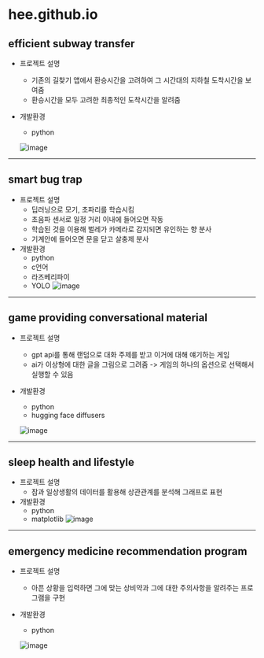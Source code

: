 # hee.github.io
## efficient subway transfer
- 프로젝트 설명
  - 기존의 길찾기 앱에서 환승시간을 고려하여 그 시간대의 지하철 도착시간을 보여줌
  - 환승시간을 모두 고려한 최종적인 도착시간을 알려줌
- 개발환경
  - python

   ![image](https://github.com/user-attachments/assets/bd06f462-1648-43fe-bcb8-0eca521c7c4a)
---
## smart bug trap
- 프로젝트 설명
  - 딥러닝으로 모기, 초파리를 학습시킴
  - 초음파 센서로 일정 거리 이내에 들어오면 작동
  - 학습된 것을 이용해 벌레가 카메라로 감지되면 유인하는 향 분사
  - 기계안에 들어오면 문을 닫고 살충제 분사
- 개발환경
  - python
  - c언어
  - 라즈베리파이
  - YOLO
  ![image](https://github.com/user-attachments/assets/bf51bbfd-0801-40af-beb6-c875020f0a1f)
---
## game providing conversational material
- 프로젝트 설명
  - gpt api를 통해 랜덤으로 대화 주제를 받고 이거에 대해 얘기하는 게임
  - ai가 이상형에 대한 글을 그림으로 그려줌 -> 게임의 하나의 옵션으로 선택해서 실행할 수 있음
- 개발환경
  - python
  - hugging face diffusers

  ![image](https://github.com/user-attachments/assets/9e807ddc-d26e-4c0d-8e66-c2241769d8e8)
---
## sleep health and lifestyle
- 프로젝트 설명
  - 잠과 일상생활의 데이터를 활용해 상관관계를 분석해 그래프로 표현
- 개발환경
  - python
  - matplotlib
  ![image](https://github.com/user-attachments/assets/52e07350-5007-4378-b593-9b329672418d)
---
## emergency medicine recommendation program
- 프로젝트 설명
  - 아픈 상황을 입력하면 그에 맞는 상비약과 그에 대한 주의사항을 알려주는 프로그램을 구현
- 개발환경
  - python

   ![image](https://github.com/user-attachments/assets/ab043f3a-3d1a-4f90-8f31-f971309a3897) 
